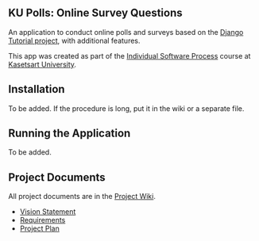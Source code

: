 ## KU Polls: Online Survey Questions 

An application to conduct online polls and surveys based
on the [Django Tutorial project](TODO-write-URL-of-the-django-tutorial-here), with
additional features.

This app was created as part of the [Individual Software Process](
https://cpske.github.io/ISP) course at [Kasetsart University](https://www.ku.ac.th).

## Installation

To be added. If the procedure is long, put it in the wiki or a separate file.

## Running the Application

To be added.

## Project Documents

All project documents are in the [Project Wiki](https://github.com/Pong50887/ku-polls/wiki).

- [Vision Statement](https://github.com/Pong50887/ku-polls/wiki/Vision-and-Scope)
- [Requirements](https://github.com/Pong50887/ku-polls/wiki/Requirements)
- [Project Plan](https://github.com/Pong50887/ku-polls/wiki/Project-Plan)
